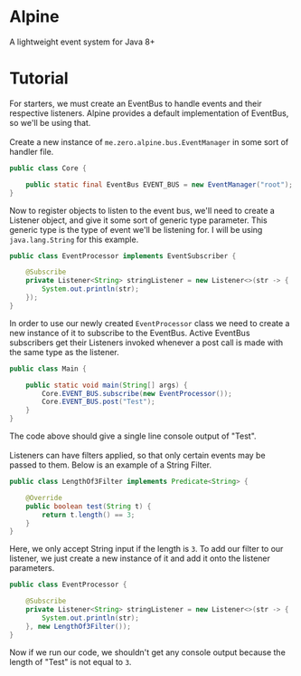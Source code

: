 # Alpine
A lightweight event system for Java 8+

# Tutorial
For starters, we must create an EventBus to handle events and their respective listeners.
Alpine provides a default implementation of EventBus, so we'll be using that.
<br><br>
Create a new instance of `me.zero.alpine.bus.EventManager` in some sort of handler file.
```java
public class Core {

    public static final EventBus EVENT_BUS = new EventManager("root");
}
```
Now to register objects to listen to the event bus, we'll need to create a Listener object, and give it some
sort of generic type parameter. This generic type is the type of event we'll be listening for. I will be using
`java.lang.String` for this example.
```java
public class EventProcessor implements EventSubscriber {

    @Subscribe
    private Listener<String> stringListener = new Listener<>(str -> {
        System.out.println(str);
    });
}
```
In order to use our newly created `EventProcessor` class we need to create a new instance of it to subscribe to the EventBus.
Active EventBus subscribers get their Listeners invoked whenever a post call is made with the same type as the listener.
```java
public class Main {

    public static void main(String[] args) {
        Core.EVENT_BUS.subscribe(new EventProcessor());
        Core.EVENT_BUS.post("Test");
    }
}
```
The code above should give a single line console output of "Test".
<br><br>
Listeners can have filters applied, so that only certain events may be passed to them. Below is an example of a String Filter.
```java
public class LengthOf3Filter implements Predicate<String> {

    @Override
    public boolean test(String t) {
        return t.length() == 3;
    }
}
```
Here, we only accept String input if the length is ``3``. To add our filter to our listener, we just create a new instance of it and add it onto the listener parameters.
```java
public class EventProcessor {

    @Subscribe
    private Listener<String> stringListener = new Listener<>(str -> {
        System.out.println(str);
    }, new LengthOf3Filter());
}
```
Now if we run our code, we shouldn't get any console output because the length of "Test" is not equal to ``3``.
